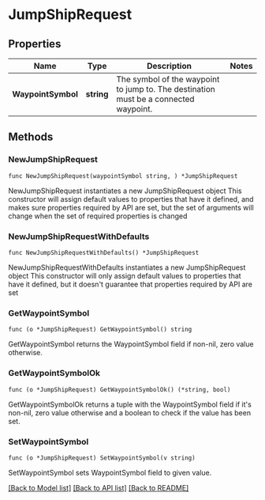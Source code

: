 # JumpShipRequest

## Properties

Name | Type | Description | Notes
------------ | ------------- | ------------- | -------------
**WaypointSymbol** | **string** | The symbol of the waypoint to jump to. The destination must be a connected waypoint. | 

## Methods

### NewJumpShipRequest

`func NewJumpShipRequest(waypointSymbol string, ) *JumpShipRequest`

NewJumpShipRequest instantiates a new JumpShipRequest object
This constructor will assign default values to properties that have it defined,
and makes sure properties required by API are set, but the set of arguments
will change when the set of required properties is changed

### NewJumpShipRequestWithDefaults

`func NewJumpShipRequestWithDefaults() *JumpShipRequest`

NewJumpShipRequestWithDefaults instantiates a new JumpShipRequest object
This constructor will only assign default values to properties that have it defined,
but it doesn't guarantee that properties required by API are set

### GetWaypointSymbol

`func (o *JumpShipRequest) GetWaypointSymbol() string`

GetWaypointSymbol returns the WaypointSymbol field if non-nil, zero value otherwise.

### GetWaypointSymbolOk

`func (o *JumpShipRequest) GetWaypointSymbolOk() (*string, bool)`

GetWaypointSymbolOk returns a tuple with the WaypointSymbol field if it's non-nil, zero value otherwise
and a boolean to check if the value has been set.

### SetWaypointSymbol

`func (o *JumpShipRequest) SetWaypointSymbol(v string)`

SetWaypointSymbol sets WaypointSymbol field to given value.



[[Back to Model list]](../README.md#documentation-for-models) [[Back to API list]](../README.md#documentation-for-api-endpoints) [[Back to README]](../README.md)


